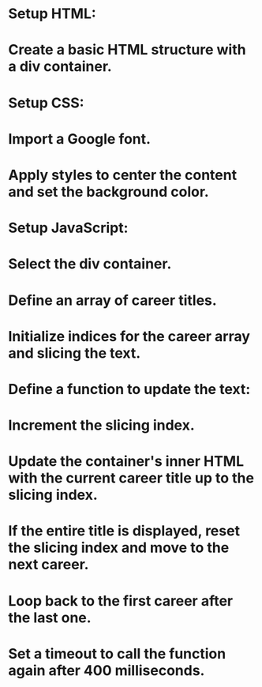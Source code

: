 # Setup HTML:

# Create a basic HTML structure with a div container.
# Setup CSS:

# Import a Google font.
# Apply styles to center the content and set the background color.
# Setup JavaScript:

# Select the div container.
# Define an array of career titles.
# Initialize indices for the career array and slicing the text.
# Define a function to update the text:
# Increment the slicing index.
# Update the container's inner HTML with the current career title up to the slicing index.
# If the entire title is displayed, reset the slicing index and move to the next career.
# Loop back to the first career after the last one.
# Set a timeout to call the function again after 400 milliseconds.
